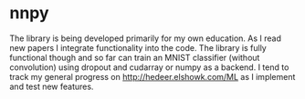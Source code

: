 # nnpy
The library is being developed primarily for my own education.  As I read new papers I integrate functionality into the code.  The library is fully functional though and so far can train an MNIST classifier (without convolution) using dropout and cudarray or numpy as a backend.  I tend to track my general progress on http://hedeer.elshowk.com/ML as I implement and test new features.
